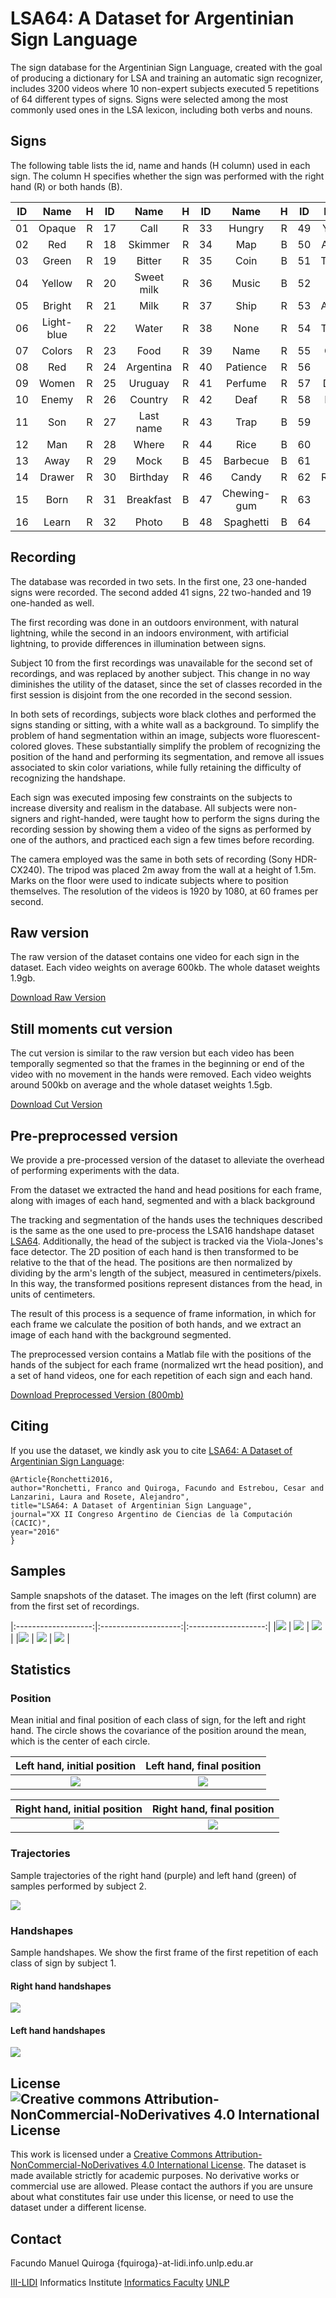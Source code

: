# LSA64: A Dataset for Argentinian Sign Language



The sign database for the Argentinian Sign Language, created with the goal of producing a dictionary for LSA and training an automatic sign recognizer, includes 3200 videos where 10 non-expert subjects executed 5 repetitions of 64 different types of signs. Signs were selected among the most commonly used ones in the LSA lexicon, including both verbs and nouns.

## Signs

The following table lists the id, name and hands (H column) used in each sign. The column H specifies whether the sign was performed with the right hand (R) or both hands (B).

ID | Name  | H | ID | Name  | H | ID | Name  | H | ID | Name  | H |
|:-:|:-:|:-:|:-:|:-:|:-:|:-:|:-:|:-:|:-:|:-:|:-:|
01 | Opaque | R | 17 | Call | R | 33 | Hungry | R | 49 | Yogurt | B |
02 | Red | R | 18 | Skimmer | R | 34 | Map | B | 50 | Accept | B |
03 | Green | R | 19 | Bitter | R | 35 | Coin | B | 51 | Thanks | B |
04 | Yellow | R | 20 | Sweet milk | R | 36 | Music | B | 52 | Shut down | R |
05 | Bright | R | 21 | Milk | R | 37 | Ship | R | 53 | Appear | B |
06 | Light-blue | R | 22 | Water | R | 38 | None | R | 54 | To land | B |
07 | Colors | R | 23 | Food | R | 39 | Name | R | 55 | Catch | B |
08 | Red | R | 24 | Argentina | R | 40 | Patience | R | 56 | Help | B |
09 | Women | R | 25 | Uruguay | R | 41 | Perfume | R | 57 | Dance | B |
10 | Enemy | R | 26 | Country | R | 42 | Deaf | R | 58 | Bathe | B |
11 | Son | R | 27 | Last name | R | 43 | Trap | B | 59 | Buy | R |
12 | Man | R | 28 | Where | R | 44 | Rice | B | 60 | Copy | B |
13 | Away | R | 29 | Mock | B | 45 | Barbecue | B | 61 | Run | B |
14 | Drawer | R | 30 | Birthday | R | 46 | Candy | R | 62 | Realize | R |
15 | Born | R | 31 | Breakfast | B | 47 | Chewing-gum | R | 63 | Give | B |
16 | Learn | R | 32 | Photo | B | 48 | Spaghetti | B | 64 | Find | R |

## Recording

The database was recorded in two sets. In the first one, 23 one-handed signs were recorded. The second added 41 signs, 22 two-handed and 19 one-handed as well.

The first recording was done in an outdoors environment, with natural lightning, while the second in an indoors environment, with artificial lightning, to provide differences in illumination between signs.

Subject 10 from the first recordings was unavailable for the second set of recordings, and was replaced by another subject. This change in no way diminishes the utility of the dataset, since the set of classes recorded in the first session is disjoint from the one recorded in the second session.

In both sets of recordings, subjects wore black clothes and performed the signs standing or sitting, with a white wall as a background. To simplify the problem of hand segmentation within an image, subjects wore fluorescent-colored gloves. These  substantially simplify the problem of recognizing the position of the hand and performing its segmentation, and remove all issues associated to skin color variations, while fully retaining the difficulty of recognizing the handshape.

Each sign was executed imposing few constraints on the subjects to increase diversity and realism in the database. All subjects were non-signers and right-handed, were taught how to perform the signs during the recording session by showing them a video of the signs as performed by one of the authors, and practiced each sign a few times before recording.

The camera employed was the same in both sets of recording (Sony HDR-CX240). The tripod was placed 2m away from the wall at a height of 1.5m. Marks on the floor were used to indicate subjects where to position themselves. The resolution of the videos is 1920 by 1080, at 60 frames per second.


## Raw version
The raw version of the dataset contains one video for each sign in the dataset. Each video weights on average 600kb. The whole dataset weights 1.9gb.

[Download Raw Version](https://mega.nz/#!kJBDxLSL!zamibF1KPtgQFHn3RM0L1WBuhcBUvo0N0Uec9hczK_M)

## Still moments cut version
The cut version is similar to the raw version but each video has been temporally segmented so that the frames in the beginning or end of the video with no movement in the hands were removed. Each video weights around 500kb on average and the whole dataset weights 1.5gb.

[Download Cut Version](https://mega.nz/#!FQJGCYba!uJKGKLW1VlpCpLCrGVu89wyQnm9b4sKquCOEAjW5zMo)

## Pre-preprocessed version
We provide a pre-processed version of the dataset to alleviate the overhead of performing experiments with the data.

From the dataset we extracted the hand and head positions for each frame, along with images of each hand, segmented and with a black background

The tracking and segmentation of the hands uses the techniques described is the same as the one used to pre-process the LSA16 handshape dataset [LSA64](../lsa16/index.html). Additionally, the head of the subject is tracked via the Viola-Jones's face detector. The 2D position of each hand is then transformed to be relative to the that of the head. The positions are then normalized by dividing by the arm's length of the subject, measured in centimeters/pixels. In this way, the transformed positions represent distances from the head, in units of centimeters.

The result of this process is a sequence of frame information, in which for each frame we calculate the position of both hands, and we extract an image of each hand with the background segmented.

The preprocessed version contains a Matlab file with the positions of the hands of the subject for each frame (normalized wrt the head position), and a set of hand videos, one for each repetition of each sign and each hand.

[Download Preprocessed Version (800mb)](https://mega.nz/#!5dJjQaLQ!POWOo88zyrAwNbBNP99F-YZNcWK4g2VIz0N3_gSF4gw)


## Citing

If you use the dataset, we kindly ask you to cite [LSA64: A Dataset of Argentinian Sign Language]():

```
@Article{Ronchetti2016,
author="Ronchetti, Franco and Quiroga, Facundo and Estrebou, Cesar and Lanzarini, Laura and Rosete, Alejandro",
title="LSA64: A Dataset of Argentinian Sign Language",
journal="XX II Congreso Argentino de Ciencias de la Computación (CACIC)",
year="2016"
}

```

<!--
volume="XX",
number="XX",
pages="XX--YY",
issn="XXXX-YYYY"
-->

<!-- ## Articles using LSA64 -->


## Samples

Sample snapshots of the dataset. The images on the left (first column) are from the first set of recordings.

|:-------------------:|:--------------------:|:-------------------:|
|![](samples/c1.png)  |  ![](samples/c2.png) | ![](samples/c3.png) |
|![](samples/c4.png)  |  ![](samples/c5.png) | ![](samples/c6.png) |

## Statistics

### Position

Mean initial and final position of each class of sign, for the left and right hand. The circle shows the covariance of the position around the mean, which is the center of each circle.

|Left hand, initial position|  Left hand, final position|
|:-------------------------:|:-------------------------:|
| ![](statistics/LSA64_left_position_initial.png) | ![](statistics/LSA64_left_position_final.png)|

|Right hand, initial position|  Right hand, final position|
|:-------------------------:|:-------------------------:|
| ![](statistics/LSA64_right_position_initial.png) | ![](statistics/LSA64_right_position_final.png)|



### Trajectories
Sample trajectories of the right hand (purple) and left hand (green) of samples performed by subject 2.

![](statistics/LSA64_movement_grid_8x8.png)

### Handshapes

Sample handshapes. We show the first frame of the first repetition of each class of sign by subject 1.

#### Right hand handshapes
![](statistics/LSA64_handshapes_grid_8x8.png)

#### Left hand handshapes
![](statistics/LSA64_handshapes_grid_left.png)


## License ![Creative commons Attribution-NonCommercial-NoDerivatives 4.0 International License ](https://i.creativecommons.org/l/by-nc-nd/4.0/88x31.png)
This work is licensed under a [Creative Commons Attribution-NonCommercial-NoDerivatives 4.0 International License](http://creativecommons.org/licenses/by-nc-nd/4.0/). The dataset is made available strictly for academic purposes. No derivative works or commercial use are allowed. Please contact the authors if you are unsure about what constitutes fair use under this license, or need to use the dataset under a different license.


## Contact



 Facundo Manuel Quiroga
{fquiroga}-at-lidi.info.unlp.edu.ar

[III-LIDI](http://www.lidi.info.unlp.edu.ar/) Informatics Institute
[Informatics Faculty](http://info.unlp.edu.ar/)
[UNLP](http://unlp.edu.ar/)
